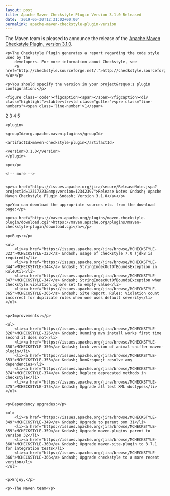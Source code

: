 ```yaml
---
layout: post
title: Apache Maven Checkstyle Plugin Version 3.1.0 Released
date: '2019-05-30T12:31:02+00:00'
permalink: apache-maven-checkstyle-plugin-version
---
```

<div class="entry-content"><p>The Maven team is pleased to announce the release of the
    <a href="http://maven.apache.org/plugins/maven-checkstyle-plugin/">Apache Maven Checkstyle Plugin, version 3.1.0</a>.</p>

    <p>The Checkstyle Plugin generates a report regarding the code style used by the
        developers. For more information about Checkstyle, see
        <a href="http://checkstyle.sourceforge.net/.">http://checkstyle.sourceforge.net/.</a></p>

    <p>You should specify the version in your project&rsquo;s plugin configuration:</p>

    <figure class='code'><figcaption><span></span></figcaption><div class="highlight"><table><tr><td class="gutter"><pre class="line-numbers"><span class='line-number'>1</span>
<span class='line-number'>2</span>
<span class='line-number'>3</span>
<span class='line-number'>4</span>
<span class='line-number'>5</span>
</pre></td><td class='code'><pre><code class='xml'><span class='line'><span class="nt">&lt;plugin&gt;</span>
</span><span class='line'>  <span class="nt">&lt;groupId&gt;</span>org.apache.maven.plugins<span class="nt">&lt;/groupId&gt;</span>
</span><span class='line'>  <span class="nt">&lt;artifactId&gt;</span>maven-checkstyle-plugin<span class="nt">&lt;/artifactId&gt;</span>
</span><span class='line'>  <span class="nt">&lt;version&gt;</span>3.1.0<span class="nt">&lt;/version&gt;</span>
</span><span class='line'><span class="nt">&lt;/plugin&gt;</span>
</span></code></pre></td></tr></table></div></figure>


    <p></p>

    <!-- more -->


    <p><a href="https://issues.apache.org/jira/secure/ReleaseNote.jspa?projectId=12317223&amp;version=12342397">Release Notes &ndash; Apache Maven Checkstyle Plugin &ndash; Version 3.1.0</a></p>

    <p>You can download the appropriate sources etc. from the download page:</p>

    <p><a href="https://maven.apache.org/plugins/maven-checkstyle-plugin/download.cgi">https://maven.apache.org/plugins/maven-checkstyle-plugin/download.cgi</a></p>

    <p>Bugs:</p>

    <ul>
        <li><a href="https://issues.apache.org/jira/browse/MCHECKSTYLE-323">MCHECKSTYLE-323</a> &ndash; usage of checkstyle 7.0 (jdk8 is required)</li>
        <li><a href="https://issues.apache.org/jira/browse/MCHECKSTYLE-344">MCHECKSTYLE-344</a> &ndash; StringIndexOutOfBoundsException in RuleUtil</li>
        <li><a href="https://issues.apache.org/jira/browse/MCHECKSTYLE-347">MCHECKSTYLE-347</a> &ndash; StringIndexOutOfBoundsException when checkstyle.violation.ignore set to empty value</li>
        <li><a href="https://issues.apache.org/jira/browse/MCHECKSTYLE-365">MCHECKSTYLE-365</a> &ndash; Site Report, Rules: Violation count incorrect for duplicate rules when one uses default severity</li>
    </ul>


    <p>Improvements:</p>

    <ul>
        <li><a href="https://issues.apache.org/jira/browse/MCHECKSTYLE-326">MCHECKSTYLE-326</a> &ndash; Running mvn install works first time second it does not</li>
        <li><a href="https://issues.apache.org/jira/browse/MCHECKSTYLE-350">MCHECKSTYLE-350</a> &ndash; Lock version of animal-sniffer-maven-plugin</li>
        <li><a href="https://issues.apache.org/jira/browse/MCHECKSTYLE-353">MCHECKSTYLE-353</a> &ndash; Don&rsquo;t resolve any dependencies</li>
        <li><a href="https://issues.apache.org/jira/browse/MCHECKSTYLE-374">MCHECKSTYLE-374</a> &ndash; Replace deprecated methods in Checkstyle</li>
        <li><a href="https://issues.apache.org/jira/browse/MCHECKSTYLE-375">MCHECKSTYLE-375</a> &ndash; Upgrade all test XML doctypes</li>
    </ul>


    <p>Dependency upgrades:</p>

    <ul>
        <li><a href="https://issues.apache.org/jira/browse/MCHECKSTYLE-349">MCHECKSTYLE-349</a> &ndash; Upgrade to parent pom 31</li>
        <li><a href="https://issues.apache.org/jira/browse/MCHECKSTYLE-359">MCHECKSTYLE-359</a> &ndash; Upgrade maven-plugins parent to version 32</li>
        <li><a href="https://issues.apache.org/jira/browse/MCHECKSTYLE-360">MCHECKSTYLE-360</a> &ndash; Upgrade maven-site-plugin to 3.7.1 for integration tests</li>
        <li><a href="https://issues.apache.org/jira/browse/MCHECKSTYLE-366">MCHECKSTYLE-366</a> &ndash; Upgrade checkstyle to a more recent version</li>
    </ul>


    <p>Enjoy,</p>

    <p>-The Maven team</p>
</div>

